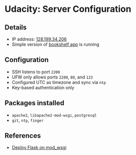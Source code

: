 # Udacity: Server Configuration

## Details

- IP address: [128.199.34.206](http://128.199.34.206)
- Simple version of [bookshelf app](https://github.com/b2m9/nd004-p4) is running

## Configuration

- SSH listens to port `2200`
- UFW only allows ports `2200`, `80`, and `123`
- Configured UTC as timezone and sync via `ntp`
- Key-based authentication only

## Packages installed

- `apache2`, `libapache2-mod-wsgi`, `postgresql`
- `git`, `ntp`, `finger`

## References

- [Deploy Flask on mod_wsgi](http://flask.pocoo.org/docs/0.12/deploying/mod_wsgi/)
